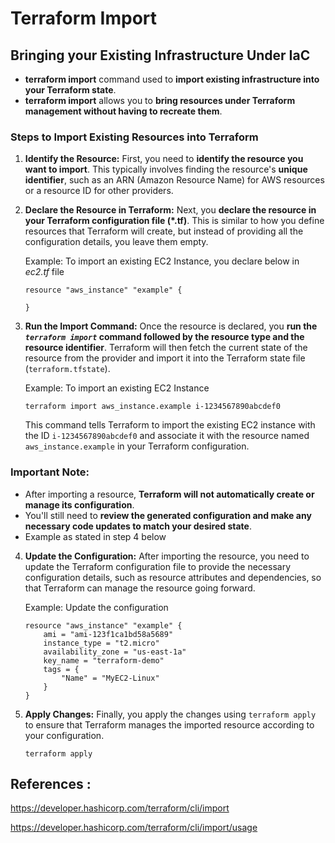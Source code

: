 # Terraform Import

## Bringing your Existing Infrastructure Under IaC

- **terraform import** command used to **import existing infrastructure into your Terraform state**.
- **terraform import** allows you to **bring resources under Terraform management without having to recreate them**.

### Steps to Import Existing Resources into Terraform

1. **Identify the Resource:** First, you need to **identify the resource you want to import**. This typically involves finding the resource's **unique identifier**, such as an ARN (Amazon Resource Name) for AWS resources or a resource ID for other providers.

2. **Declare the Resource in Terraform:** Next, you **declare the resource in your Terraform configuration file (*.tf)**. This is similar to how you define resources that Terraform will create, but instead of providing all the configuration details, you leave them empty.

    Example: To import an existing EC2 Instance, you declare below in *ec2.tf* file

    ```hcl
    resource "aws_instance" "example" {

    }
    ```

3. **Run the Import Command:** Once the resource is declared, you **run the *`terraform import`* command followed by the resource type and the resource identifier**. Terraform will then fetch the current state of the resource from the provider and import it into the Terraform state file (`terraform.tfstate`).

    Example: To import an existing EC2 Instance

    ```hcl
    terraform import aws_instance.example i-1234567890abcdef0

    ```
    This command tells Terraform to import the existing EC2 instance with the ID `i-1234567890abcdef0` and associate it with the resource named `aws_instance.example` in your Terraform configuration.

### Important Note: 

- After importing a resource, **Terraform will not automatically create or manage its configuration**. 
- You'll still need to **review the generated configuration and make any necessary code updates to match your desired state**.
- Example as stated in step 4 below

4. **Update the Configuration:** After importing the resource, you need to update the Terraform configuration file to provide the necessary configuration details, such as resource attributes and dependencies, so that Terraform can manage the resource going forward.

    Example: Update the configuration

    ```hcl
    resource "aws_instance" "example" {
        ami = "ami-123f1ca1bd58a5689"
        instance_type = "t2.micro"
        availability_zone = "us-east-1a"
        key_name = "terraform-demo"
        tags = {
            "Name" = "MyEC2-Linux"
        }
    }
    ```

5. **Apply Changes:** Finally, you apply the changes using `terraform apply` to ensure that Terraform manages the imported resource according to your configuration.

    ```hcl
    terraform apply

    ```

## References : 

https://developer.hashicorp.com/terraform/cli/import

https://developer.hashicorp.com/terraform/cli/import/usage